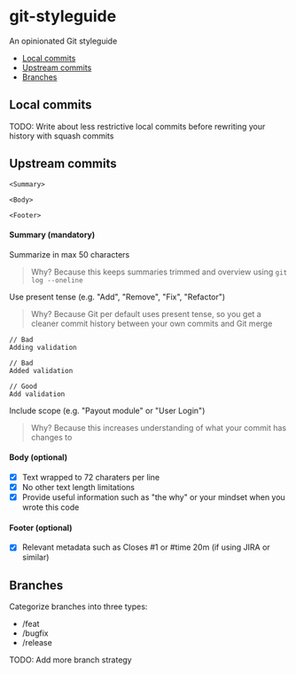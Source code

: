 # git-styleguide
An opinionated Git styleguide

- [Local commits](#local-commits)
- [Upstream commits](#upstream-commits)
- [Branches](#branches)

## Local commits

TODO: Write about less restrictive local commits before rewriting your history with squash commits

## Upstream commits

```
<Summary>

<Body>

<Footer>
```

#### Summary (mandatory)
Summarize in max 50 characters

> Why? Because this keeps summaries trimmed and overview using `git log --oneline`

Use present tense (e.g. "Add", "Remove", "Fix", "Refactor")

> Why? Because Git per default uses present tense, so you get a cleaner commit history between your own commits and Git merge

```
// Bad
Adding validation

// Bad
Added validation

// Good
Add validation
```

Include scope (e.g. "Payout module" or "User Login")

> Why? Because this increases understanding of what your commit has changes to

#### Body (optional)
- [x] Text wrapped to 72 charaters per line
- [x] No other text length limitations
- [x] Provide useful information such as "the why" or your mindset when you wrote this code

#### Footer (optional)
- [x] Relevant metadata such as Closes #1 or #time 20m (if using JIRA or similar)


## Branches

Categorize branches into three types:

- /feat
- /bugfix
- /release

TODO: Add more branch strategy

